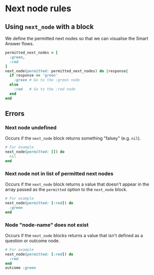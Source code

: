 # Next node rules

## Using `next_node` with a block

We define the permitted next nodes so that we can visualise the Smart Answer flows.

```ruby
permitted_next_nodes = [
  :green,
  :red
]
next_node(permitted: permitted_next_nodes) do |response|
  if response == 'green'
    :green # Go to the :green node
  else
    :red   # Go to the :red node
  end
end
```

## Errors

### Next node undefined

Occurs if the `next_node` block returns something "falsey" (e.g. `nil`).

```ruby
# For example
next_node(permitted: []) do
  nil
end
```

### Next node not in list of permitted next nodes

Occurs if the `next_node` block returns a value that doesn't appear in the array passed as the `permitted` option to the `next_node` block.

```ruby
# For example
next_node(permitted: [:red]) do
  :green
end
```

### Node "node-name" does not exist

Occurs if the `next_node` blocks returns a value that isn't defined as a question or outcome node.

```ruby
# For example
next_node(permitted: [:red]) do
  :red
end
outcome :green
```
